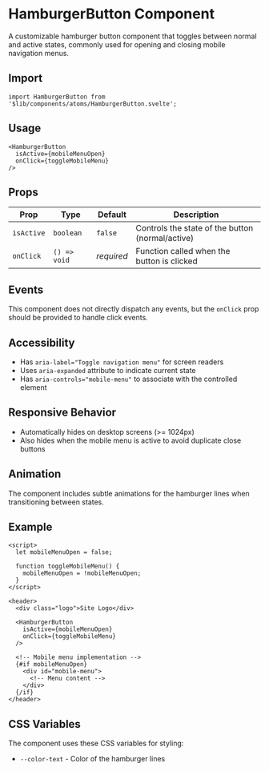# HamburgerButton Component

A customizable hamburger button component that toggles between normal and active states, commonly used for opening and closing mobile navigation menus.

## Import

```svelte
import HamburgerButton from '$lib/components/atoms/HamburgerButton.svelte';
```

## Usage

```svelte
<HamburgerButton 
  isActive={mobileMenuOpen} 
  onClick={toggleMobileMenu} 
/>
```

## Props

| Prop | Type | Default | Description |
|------|------|---------|-------------|
| `isActive` | `boolean` | `false` | Controls the state of the button (normal/active) |
| `onClick` | `() => void` | *required* | Function called when the button is clicked |

## Events

This component does not directly dispatch any events, but the `onClick` prop should be provided to handle click events.

## Accessibility

- Has `aria-label="Toggle navigation menu"` for screen readers
- Uses `aria-expanded` attribute to indicate current state
- Has `aria-controls="mobile-menu"` to associate with the controlled element

## Responsive Behavior

- Automatically hides on desktop screens (>= 1024px)
- Also hides when the mobile menu is active to avoid duplicate close buttons

## Animation

The component includes subtle animations for the hamburger lines when transitioning between states.

## Example

```svelte
<script>
  let mobileMenuOpen = false;
  
  function toggleMobileMenu() {
    mobileMenuOpen = !mobileMenuOpen;
  }
</script>

<header>
  <div class="logo">Site Logo</div>
  
  <HamburgerButton 
    isActive={mobileMenuOpen}
    onClick={toggleMobileMenu}
  />
  
  <!-- Mobile menu implementation -->
  {#if mobileMenuOpen}
    <div id="mobile-menu">
      <!-- Menu content -->
    </div>
  {/if}
</header>
```

## CSS Variables

The component uses these CSS variables for styling:
- `--color-text` - Color of the hamburger lines